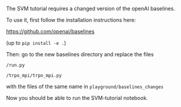 The SVM tutorial requires a changed version of the openAI baselines.

To use it, first follow the installation instructions here:

https://github.com/openai/baselines

(up to `pip install -e .`)



Then: go to the new baselines directory and replace the files

`/run.py`

`/trpo_mpi/trpo_mpi.py` 

with the files of the same name in `playground/baselines_changes`



Now you should be able to run the SVM-tutorial notebook.